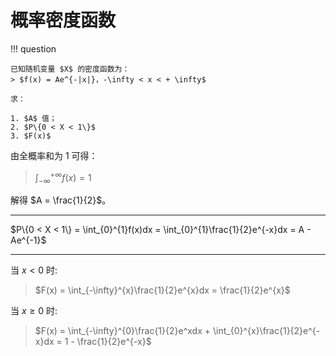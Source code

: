 # 概率密度函数

!!! question

    已知随机变量 $X$ 的密度函数为：
    > $f(x) = Ae^{-|x|}，-\infty < x < + \infty$

    求：

    1. $A$ 值；
    2. $P\{0 < X < 1\}$
    3. $F(x)$

由全概率和为 $1$ 可得：
> $\int_{-\infty}^{+\infty}f(x) = 1$

解得 $A = \frac{1}{2}$。

---

$P\{0 < X < 1\} = \int_{0}^{1}f(x)dx = \int_{0}^{1}\frac{1}{2}e^{-x}dx = A - Ae^{-1}$

---

当 $x < 0$ 时:
> $F(x) = \int_{-\infty}^{x}\frac{1}{2}e^{x}dx = \frac{1}{2}e^{x}$

当 $x \geq 0$ 时:
> $F(x) = \int_{-\infty}^{0}\frac{1}{2}e^xdx + \int_{0}^{x}\frac{1}{2}e^{-x}dx = 1 - \frac{1}{2}e^{-x}$